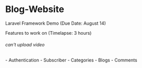 # Blog-Website
Laravel Framework Demo (Due Date: August 14)

Features to work on (Timelapse: 3 hours) 
<h6>can't upload video</h6>
- Authentication
- Subscriber
- Categories
- Blogs
- Comments



